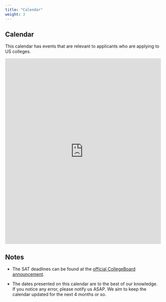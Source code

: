 ```yaml
---
title: "Calendar"
weight: 3
---
```


## Calendar

This calendar has events that are relevant to applicants who are applying to US colleges.

<!--
    To generate this, follow the instructions at https://support.google.com/calendar/answer/41207?hl=en
    If you change calendar metadata, e.g. its title, you'll need to 
    get fresh HTML from Google. Otherwise, if all you did was create
    events, there's no need to get fresh HTML from Google. The calendar
    widget will auto-update.
-->

<iframe src="https://calendar.google.com/calendar/b/2/embed?title=Kenyans%20Applying%20to%20US%20Universities%20Calendar&amp;height=600&amp;wkst=1&amp;bgcolor=%23FFFFFF&amp;src=2016collegeessays%40gmail.com&amp;color=%231B887A&amp;src=rk9i41l8rrqqscei7485tcjfrc%40group.calendar.google.com&amp;color=%23A32929&amp;src=nejk1c9n2a5imh4rkaqe9g6jc4%40group.calendar.google.com&amp;color=%23BE6D00&amp;src=6mm1dm3b218fkmoajq9sqodd4s%40group.calendar.google.com&amp;color=%2342104A&amp;ctz=Africa%2FNairobi"
    class="w3-center" style="border-width:0" width="100%" height="600px" frameborder="0" scrolling="no">
</iframe>

## Notes

* The SAT deadlines can be found at the [official CollegeBoard announcement](https://collegereadiness.collegeboard.org/sat/register/dates-deadlines).

* The dates presented on this calendar are to the best of our knowledge. If you notice any error, please notify us ASAP. We aim to keep the calendar updated for the next 4 months or so.
